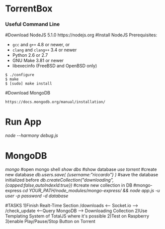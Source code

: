 <h1>TorrentBox</h1>

<h3>Useful Command Line</h3>
#Download NodeJS 5.1.0
https://nodejs.org
#Install NodeJS
Prerequisites:

* `gcc` and `g++` 4.8 or newer, or
* `clang` and `clang++` 3.4 or newer
* Python 2.6 or 2.7
* GNU Make 3.81 or newer
* libexecinfo (FreeBSD and OpenBSD only)

```text
$ ./configure
$ make
$ [sudo] make install
```

#Download MongoDB
```text
https://docs.mongodb.org/manual/installation/
```
# Run App
  _node --harmony debug.js_
# MongoDB
  _mongo_                         #open mongo shell
  _show dbs_                      #show database
  _use torrent_              #create new database
 _db.users.save( {username:"riccardo"} )_     #save the database initialized before
 _db.createCollection("downloading",{capped:false,autoIndexId:true})_     #create new collection in DB
#mongo-express
  _cd YOUR_PATH/node_modules/mongo-express/ && node app.js -u user -p password -d database_


#TASKS
1)Finish Realt-Time Section
    /downloads   <-- Socket.io --> /check_update  <--Query MongoDB --> Downloading Collection
2)Use Templating System of TotalJS where it's possible
2)Test on Raspberry
3)enable Play/Pause/Stop Button on Torrent

